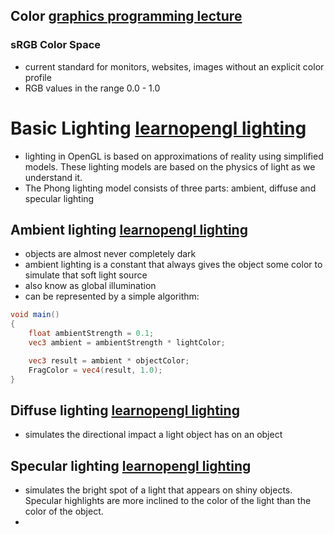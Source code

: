 ## Color [graphics programming lecture]
### sRGB Color Space
- current standard for monitors, websites, images without an explicit color profile
- RGB values in the range 0.0 - 1.0
# Basic Lighting [learnopengl lighting]
- lighting in OpenGL is based on approximations of reality using simplified models. These lighting models are based on the physics of light as we understand it.
- The Phong lighting model consists of three parts: ambient, diffuse and specular lighting

## Ambient lighting [learnopengl lighting]
- objects are almost never completely dark
- ambient lighting is a constant that always gives the object some color to simulate that soft light source
- also know as global illumination
- can be represented by a simple algorithm:
```glsl
void main()
{
    float ambientStrength = 0.1;
    vec3 ambient = ambientStrength * lightColor;

    vec3 result = ambient * objectColor;
    FragColor = vec4(result, 1.0);
} 
```

## Diffuse lighting [learnopengl lighting]
- simulates the directional impact a light object has on an object


## Specular lighting [learnopengl lighting]
- simulates the bright spot of a light that appears on shiny objects. Specular highlights are more inclined to the color of the light than the color of the object.
- 

[graphics programming lecture]: https://www.mathematik.uni-marburg.de/~thormae/lectures/graphics1/graphics_10_1_eng_web.html#1
[learnopengl lighting]: https://learnopengl.com/Lighting/Basic-Lighting